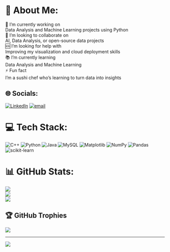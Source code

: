 # 💫 About Me:
🧠 I’m currently working on<br>Data Analysis and Machine Learning projects using Python<br>🤝 I’m looking to collaborate on<br>AI, Data Analysis, or open-source data projects<br>🆘 I’m looking for help with<br>Improving my visualization and cloud deployment skills<br>📚 I’m currently learning<br>Data Analysis and Machine Learning<br>⚡ Fun fact<br>I’m a sushi chef who’s learning to turn data into insights


## 🌐 Socials:
[![LinkedIn](https://img.shields.io/badge/LinkedIn-%230077B5.svg?logo=linkedin&logoColor=white)](https://linkedin.com/in/https://www.linkedin.com/in/amr-sherif-mohamed/) [![email](https://img.shields.io/badge/Email-D14836?logo=gmail&logoColor=white)](mailto:amr.s.magdy@gmail.com) 

# 💻 Tech Stack:
![C++](https://img.shields.io/badge/c++-%2300599C.svg?style=for-the-badge&logo=c%2B%2B&logoColor=white) ![Python](https://img.shields.io/badge/python-3670A0?style=for-the-badge&logo=python&logoColor=ffdd54) ![Java](https://img.shields.io/badge/java-%23ED8B00.svg?style=for-the-badge&logo=openjdk&logoColor=white) ![MySQL](https://img.shields.io/badge/mysql-4479A1.svg?style=for-the-badge&logo=mysql&logoColor=white) ![Matplotlib](https://img.shields.io/badge/Matplotlib-%23ffffff.svg?style=for-the-badge&logo=Matplotlib&logoColor=black) ![NumPy](https://img.shields.io/badge/numpy-%23013243.svg?style=for-the-badge&logo=numpy&logoColor=white) ![Pandas](https://img.shields.io/badge/pandas-%23150458.svg?style=for-the-badge&logo=pandas&logoColor=white) ![scikit-learn](https://img.shields.io/badge/scikit--learn-%23F7931E.svg?style=for-the-badge&logo=scikit-learn&logoColor=white)
# 📊 GitHub Stats:
![](https://github-readme-stats.vercel.app/api?username=amrSherifMagdy&theme=dark&hide_border=false&include_all_commits=false&count_private=false)<br/>
![](https://nirzak-streak-stats.vercel.app/?user=amrSherifMagdy&theme=dark&hide_border=false)<br/>
![](https://github-readme-stats.vercel.app/api/top-langs/?username=amrSherifMagdy&theme=dark&hide_border=false&include_all_commits=false&count_private=false&layout=compact)

## 🏆 GitHub Trophies
![](https://github-profile-trophy.vercel.app/?username=amrSherifMagdy&theme=radical&no-frame=false&no-bg=true&margin-w=4)

---
[![](https://visitcount.itsvg.in/api?id=amrSherifMagdy&icon=0&color=0)](https://visitcount.itsvg.in)

<!-- Proudly created with GPRM ( https://gprm.itsvg.in ) -->
